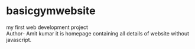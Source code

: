 # basicgymwebsite
my first web development project
<br>
Author- Amit kumar
it is homepage containing all details of website without javascript.